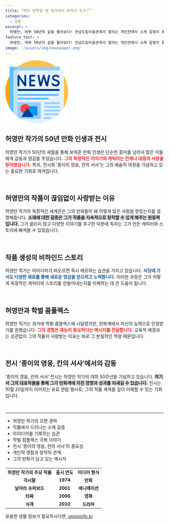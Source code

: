 ```yaml
---
title: “메모 번뜩일 땐 젓가락이 최적의 도구!”
categories:
  - 만화
excerpt: >
  허영만, 데뷔 50년의 삶을 돌아보다! 전남도립미술관에서 열리는 개인전에서 소재 갈증이 롱런 비결이라며 고백. 종이의 영웅, 칸의 서사 전시, 만화계의 거장 작품 다시 만날 기회!
feature_text: >
  허영만, 데뷔 50년의 삶을 돌아보다! 전남도립미술관에서 열리는 개인전에서 소재 갈증이 롱런 비결이라며 고백. 종이의 영웅, 칸의 서사 전시, 만화계의 거장 작품 다시 만날 기회!
image: '/assets/img/newspaper.png'
---
```


<p><img src="/assets/img/newspaper.png" alt="kimp 속보" /></p>

<h2 data-ke-size="size26">허영만 작가의 50년 만화 인생과 전시</h2>

<p>허영만 작가가 50년의 세월을 통해 보여준 만화 인생은 단순한 흥미를 넘어서 많은 이들에게 감동과 영감을 주었습니다. <b><span style="color: #ee2323;">그의 독창적인 이야기와 캐릭터는 언제나 대중의 사랑을 받아왔습니다.</span></b> 특히, 전시회 ‘종이의 영웅, 칸의 서사’는 그의 예술적 여정을 기념하고 있는 중요한 기회로 여겨집니다. </p>

<p data-ke-size="size16">&nbsp;</p>

<h2 data-ke-size="size26">허영만의 작품이 끊임없이 사랑받는 이유</h2>

<p>허영만 작가의 독창적인 세계관은 그의 만화들이 왜 이렇게 많은 사랑을 받았는지를 설명해줍니다. <b><span style="background-color: #21538527;">소재에 대한 갈증은 그가 작품을 지속적으로 창작할 수 있게 해주는 원동력입니다.</span></b> 그가 꿇리지 않고 다양한 이야기를 추구한 덕분에 독자는 그가 만든 캐릭터와 스토리에 빠져들 수 있었습니다. </p>

<p data-ke-size="size16">&nbsp;</p>

<h2 data-ke-size="size26">작품 생성의 비하인드 스토리</h2>

<p>허영만 작가는 아이디어가 떠오르면 즉시 메모하는 습관을 가지고 있습니다. <b><span style="color: #1a5490;">식당에 가서도 다양한 재료를 통해 새로운 영감을 얻으려고 노력합니다.</span></b> 이러한 과정은 그가 어떻게 독창적인 캐릭터와 스토리를 만들어내는지를 이해하는 데 큰 도움이 됩니다. </p>

<p data-ke-size="size16">&nbsp;</p>

<h2 data-ke-size="size26">허영만과 학벌 콤플렉스</h2>

<p>허영만 작가는 과거에 학벌 콤플렉스에 시달렸지만, 만화계에서 자신의 능력으로 인정받기를 원했습니다. <b><span style="color: #ee2323;">그의 경험은 재능이 중요하다는 메시지를 전달합니다.</span></b> 교육적 배경과는 상관없이 그의 작품이 사랑받는 이유는 바로 그 본질적인 역량 때문입니다.</p>

<p data-ke-size="size16">&nbsp;</p>

<h2 data-ke-size="size26">전시 ‘종이의 영웅, 칸의 서사’에서의 감동</h2>

<p>‘종이의 영웅, 칸의 서사’ 전시는 허영만 작가의 데뷔 50주년을 기념하고 있습니다. <b><span style="background-color: #21538527;">여기서 그의 대표작들을 통해 그가 만화계에 끼친 영향과 성과를 되새길 수 있습니다.</span></b> 전시는 10월 20일까지 이어지는 유료 관람 행사로, 그의 작품 세계를 깊이 이해할 수 있는 기회입니다.</p>

<p data-ke-size="size16">&nbsp;</p>

<hr>

<ul>
<li>허영만 작가의 오랜 경력</li>
<li>작품에서 드러나는 소재 갈증</li>
<li>아이디어를 기록하는 습관</li>
<li>학벌 컴플렉스 극복 이야기</li>
<li>전시 ‘종이의 영웅, 칸의 서사’의 중요성</li>
<li>개인적 경험과 창작의 관계</li>
<li>그의 만화가 담고 있는 메시지</li>
</ul>

<table style="width: 100%; margin-top: 20px;">
<tr>
<td style="text-align: center; height: 17px;"><b>허영만 작가의 주요 작품</b></td>
<td style="text-align: center; height: 17px;"><b>출시 연도</b></td>
<td style="text-align: center; height: 17px;"><b>미디어 형식</b></td>
</tr>
<tr>
<td style="text-align: center; height: 17px;"><b>각시탈</b></td>
<td style="text-align: center; height: 17px;"><b>1974</b></td>
<td style="text-align: center; height: 17px;"><b>만화</b></td>
</tr>
<tr>
<td style="text-align: center; height: 17px;"><b>날아라 슈퍼보드</b></td>
<td style="text-align: center; height: 17px;"><b>2001</b></td>
<td style="text-align: center; height: 17px;"><b>애니메이션</b></td>
</tr>
<tr>
<td style="text-align: center; height: 17px;"><b>타짜</b></td>
<td style="text-align: center; height: 17px;"><b>2006</b></td>
<td style="text-align: center; height: 17px;"><b>영화</b></td>
</tr>
<tr>
<td style="text-align: center; height: 17px;"><b>식객</b></td>
<td style="text-align: center; height: 17px;"><b>2010</b></td>
<td style="text-align: center; height: 17px;"><b>드라마</b></td>
</tr>
</table>
유용한 생활 정보가 필요하시다면, <a href="https://onioninfo.kr" rel="dofollow">onioninfo.kr</a>


